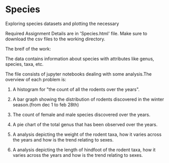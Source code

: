 # Species
Exploring species datasets and plotting the necessary


Required Assignment Details are in 'Species.html' file.
Make sure to download the csv files to the working directory.

The breif of the work:

The data contains information about species with attributes like genus, species, taxa, etc.

The file consists of jupyter notebooks dealing with some analysis.The overview of each problem is:

1. A histogram for "the count of all the rodents over the years".

2. A bar graph showing the distribution of rodents discovered in the winter season.(from dec 1 to feb 28th)

3. The count of female and male species discovered over the years.

4. A pie chart of the total genus that has been observed over the years.

5. A analysis depicting the weight of the rodent taxa, how it varies across the years and how is the trend relating to sexes.

6. A analysis depicting the length of hindfoot of the rodent taxa, how it varies across the years and how is the trend relating to sexes.
